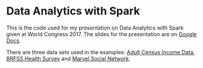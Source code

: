 # Data Analytics with Spark

This is the code used for my presentation on Data Analytics with Spark given at World Congress 2017.
The slides for the presentation are on [Google Docs](https://docs.google.com/presentation/d/1nw7r0ejYMKiYhmFrcqfSc-8PCqmJbNGrU3KzFN0veHQ/edit?usp=sharing).

There are three data sets used in the examples: [Adult Census Income Data](https://www.kaggle.com/uciml/adult-census-income), 
[BRFSS Health Survey](https://www.cdc.gov/brfss/) and [Marvel Social Network](https://www.kaggle.com/csanhueza/the-marvel-universe-social-network).